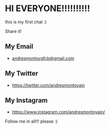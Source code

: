 # HI EVERYONE!!!!!!!!!!

this is my first chat :) 

Share it!

## My Email 

- andresmontoyafcb@gmail.com

## My Twitter

- https://twitter.com/andresmontoyain

## My Instagram

- https://www.instagram.com/andresmontoyain/

Follow me in all!!! please :)
